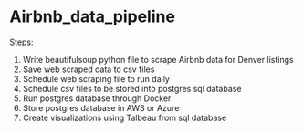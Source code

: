 # Airbnb_data_pipeline

Steps:
1. Write beautifulsoup python file to scrape Airbnb data for Denver listings
2. Save web scraped data to csv files
2. Schedule web scraping file to run daily
3. Schedule csv files to be stored into postgres sql database
4. Run postgres database through Docker
5. Store postgres database in AWS or Azure
6. Create visualizations using Talbeau from sql database
